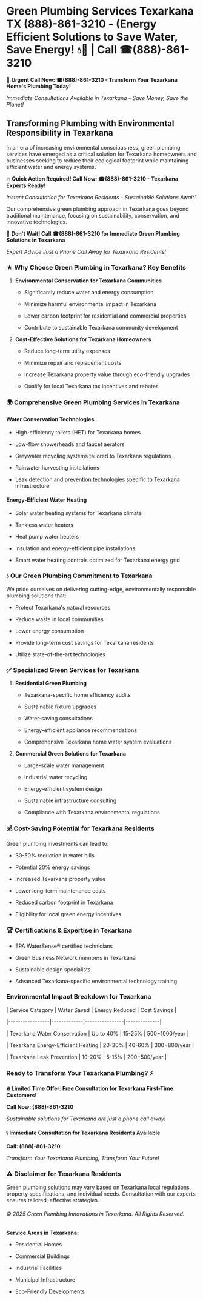 # Green Plumbing Services Texarkana TX (888)-861-3210 - (Energy Efficient Solutions to Save Water, Save Energy! 💧🌿 | Call ☎(888)-861-3210

🚨 **Urgent Call Now: ☎(888)-861-3210 - Transform Your Texarkana Home's Plumbing Today!**
*Immediate Consultations Available in Texarkana - Save Money, Save the Planet!*

## Transforming Plumbing with Environmental Responsibility in Texarkana

In an era of increasing environmental consciousness, green plumbing services have emerged as a critical solution for Texarkana homeowners and businesses seeking to reduce their ecological footprint while maintaining efficient water and energy systems. 

🔥 **Quick Action Required! Call Now: ☎(888)-861-3210 - Texarkana Experts Ready!**
*Instant Consultation for Texarkana Residents - Sustainable Solutions Await!*

Our comprehensive green plumbing approach in Texarkana goes beyond traditional maintenance, focusing on sustainability, conservation, and innovative technologies.

🚨 **Don't Wait! Call ☎(888)-861-3210 for Immediate Green Plumbing Solutions in Texarkana**
*Expert Advice Just a Phone Call Away for Texarkana Residents!*

### ★ Why Choose Green Plumbing in Texarkana? Key Benefits

1. **Environmental Conservation for Texarkana Communities** 
   - Significantly reduce water and energy consumption
   - Minimize harmful environmental impact in Texarkana
   - Lower carbon footprint for residential and commercial properties
   - Contribute to sustainable Texarkana community development

2. **Cost-Effective Solutions for Texarkana Homeowners** 
   - Reduce long-term utility expenses
   - Minimize repair and replacement costs
   - Increase Texarkana property value through eco-friendly upgrades
   - Qualify for local Texarkana tax incentives and rebates

### 🌍 Comprehensive Green Plumbing Services in Texarkana

#### Water Conservation Technologies
- High-efficiency toilets (HET) for Texarkana homes
- Low-flow showerheads and faucet aerators
- Greywater recycling systems tailored to Texarkana regulations
- Rainwater harvesting installations
- Leak detection and prevention technologies specific to Texarkana infrastructure

#### Energy-Efficient Water Heating
- Solar water heating systems for Texarkana climate
- Tankless water heaters
- Heat pump water heaters
- Insulation and energy-efficient pipe installations
- Smart water heating controls optimized for Texarkana energy grid

### 💧 Our Green Plumbing Commitment to Texarkana

We pride ourselves on delivering cutting-edge, environmentally responsible plumbing solutions that:
- Protect Texarkana's natural resources
- Reduce waste in local communities
- Lower energy consumption
- Provide long-term cost savings for Texarkana residents
- Utilize state-of-the-art technologies

### ✅ Specialized Green Services for Texarkana

1. **Residential Green Plumbing**
   - Texarkana-specific home efficiency audits
   - Sustainable fixture upgrades
   - Water-saving consultations
   - Energy-efficient appliance recommendations
   - Comprehensive Texarkana home water system evaluations

2. **Commercial Green Solutions for Texarkana**
   - Large-scale water management
   - Industrial water recycling
   - Energy-efficient system design
   - Sustainable infrastructure consulting
   - Compliance with Texarkana environmental regulations

### 💰 Cost-Saving Potential for Texarkana Residents

Green plumbing investments can lead to:
- 30-50% reduction in water bills
- Potential 20% energy savings
- Increased Texarkana property value
- Lower long-term maintenance costs
- Reduced carbon footprint in Texarkana
- Eligibility for local green energy incentives

### 🏆 Certifications & Expertise in Texarkana

- EPA WaterSense® certified technicians
- Green Business Network members in Texarkana
- Sustainable design specialists
- Advanced Texarkana-specific environmental technology training

### Environmental Impact Breakdown for Texarkana

| Service Category | Water Saved | Energy Reduced | Cost Savings |
|-----------------|-------------|----------------|--------------|
| Texarkana Water Conservation | Up to 40% | 15-25% | $500-$1000/year |
| Texarkana Energy-Efficient Heating | 20-30% | 40-60% | $300-$800/year |
| Texarkana Leak Prevention | 10-20% | 5-15% | $200-$500/year |

### Ready to Transform Your Texarkana Plumbing? ⚡

**🔥 Limited Time Offer: Free Consultation for Texarkana First-Time Customers!**

**Call Now: (888)-861-3210**
*Sustainable solutions for Texarkana are just a phone call away!*

#### 📞 Immediate Consultation for Texarkana Residents Available

**Call: (888)-861-3210**
*Transform Your Texarkana Plumbing, Transform Your Future!*

### ⚠️ Disclaimer for Texarkana Residents

Green plumbing solutions may vary based on Texarkana local regulations, property specifications, and individual needs. Consultation with our experts ensures tailored, effective strategies.

###### © 2025 Green Plumbing Innovations in Texarkana. All Rights Reserved.

**Service Areas in Texarkana:** 
- Residential Homes
- Commercial Buildings
- Industrial Facilities
- Municipal Infrastructure
- Eco-Friendly Developments